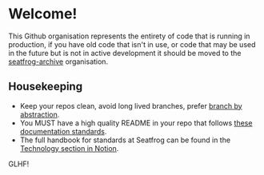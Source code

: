 # Welcome!

This Github organisation represents the entirety of code that is running in production, if you have old code that isn't in use, or code that may be used in the future but is not in active development it should be moved to the [seatfrog-archive](https://github.com/seatfrog-archive) organisation.

## Housekeeping

* Keep your repos clean, avoid long lived branches, prefer [branch by abstraction](https://www.martinfowler.com/bliki/BranchByAbstraction.html).
* You MUST have a high quality README in your repo that follows [these documentation standards](https://www.notion.so/seatfrog/Docs-README-Standards-dd38965a882a458e90ce326e9ede689c).
* The full handbook for standards at Seatfrog can be found in the [Technology section in Notion](https://www.notion.so/seatfrog/Technology-539ad17684404123884dde0781a74101).

GLHF!
